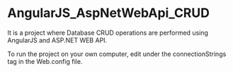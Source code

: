 # AngularJS_AspNetWebApi_CRUD

It is a project where Database CRUD operations are performed using AngularJS and ASP.NET WEB API.

To run the project on your own computer, edit <add /> under the connectionStrings tag in the Web.config file.
